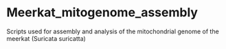 # Meerkat_mitogenome_assembly
Scripts used for assembly and analysis of the mitochondrial genome of the meerkat (Suricata suricatta)
